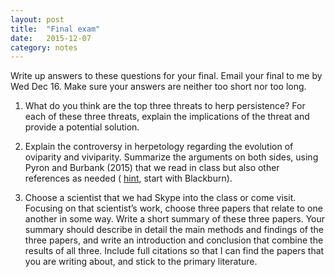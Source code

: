 ```yaml
---
layout: post
title:  "Final exam"
date:   2015-12-07
category: notes
---
```


Write up answers to these questions for your final. Email your final to me by Wed Dec 16. Make sure your answers are neither too short nor too long.

1. What do you think are the top three threats to herp persistence? For each of these three threats, explain the implications of the threat and provide a potential solution.

3. Explain the controversy in herpetology regarding the evolution of oviparity and viviparity. Summarize the arguments on both sides, using Pyron and Burbank (2015) that we read in class but also other references as needed ( [hint](http://onlinelibrary.wiley.com/doi/10.1002/jez.b.v324.6/issuetoc), start with Blackburn).

3. Choose a scientist that we had Skype into the class or come visit. Focusing on that scientist’s work, choose three papers that relate to one another in some way. Write a short summary of these three papers. Your summary should describe in detail the main methods and findings of the three papers, and write an introduction and conclusion that combine the results of all three. Include full citations so that I can find the papers that you are writing about, and stick to the primary literature.
